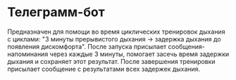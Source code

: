 # Телеграмм-бот
Предназначен для помощи во время циклических тренировок дыхания с циклами: "3 минуты прерывистого дыхания -> задержка дыхания до появления дискомфорта".
После запуска присылает сообщения-напоминания через каждые 3 минуты, помогает засечь время задержки дыхания и сохраняет этот результат. 
После завершения тренировки присылает сообщение с результатами всех задержек дыхания.
